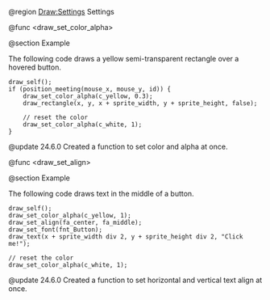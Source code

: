 @region <Draw:Settings> Settings

@func <draw_set_color_alpha>

@section Example

The following code draws a yellow semi-transparent rectangle over a hovered button.

```gml
draw_self();
if (position_meeting(mouse_x, mouse_y, id)) {
    draw_set_color_alpha(c_yellow, 0.3);
    draw_rectangle(x, y, x + sprite_width, y + sprite_height, false);
    
    // reset the color
    draw_set_color_alpha(c_white, 1);
}
```

@update 24.6.0
Created a function to set color and alpha at once.

@func <draw_set_align>

@section Example

The following code draws text in the middle of a button.

```gml
draw_self();
draw_set_color_alpha(c_yellow, 1);
draw_set_align(fa_center, fa_middle);
draw_set_font(fnt_Button);
draw_text(x + sprite_width div 2, y + sprite_height div 2, "Click me!");

// reset the color
draw_set_color_alpha(c_white, 1);
```

@update 24.6.0
Created a function to set horizontal and vertical text align at once.
